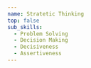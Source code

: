```yaml
---
name: Stratetic Thinking
top: false
sub_skills:
  - Problem Solving
  - Decision Making
  - Decisiveness
  - Assertiveness
---
```

